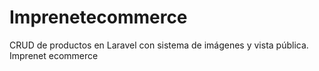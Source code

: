 # Imprenetecommerce
CRUD de productos en Laravel con sistema de imágenes y vista pública. Imprenet ecommerce

